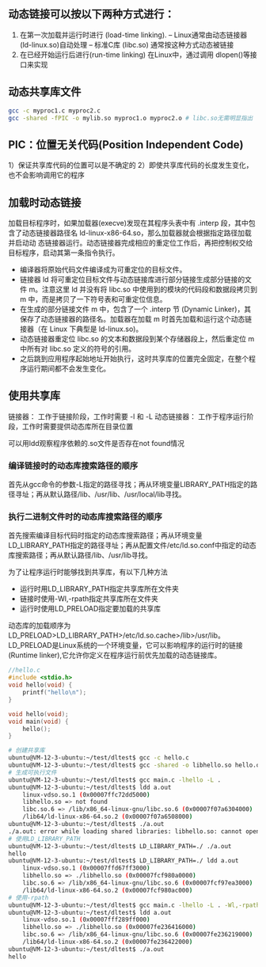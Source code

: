## 动态链接可以按以下两种方式进行：
1. 在第一次加载并运行时进行 (load-time linking).
	– Linux通常由动态链接器(ld-linux.so)自动处理
	– 标准C库 (libc.so) 通常按这种方式动态被链接
2. 在已经开始运行后进行(run-time linking) 
	在Linux中，通过调用 dlopen()等接口来实现


## 动态共享库文件
```sh
gcc -c myproc1.c myproc2.c
gcc -shared -fPIC -o mylib.so myproc1.o myproc2.o # libc.so无需明显指出
```

## PIC：位置无关代码(Position Independent Code)
1）保证共享库代码的位置可以是不确定的
2）即使共享库代码的长度发生变化，也不会影响调用它的程序

## 加载时动态链接
加载目标程序时，如果加载器(execve)发现在其程序头表中有 .interp 段，其中包含了动态链接器路径名 ld-linux-x86-64.so，那么加载器就会根据指定路径加载并启动动
态链接器运行。动态链接器完成相应的重定位工作后，再把控制权交给目标程序，启动其第一条指令执行。

- 编译器将原始代码文件编译成为可重定位的目标文件。
- 链接器 ld 将可重定位目标文件与动态链接库进行部分链接生成部分链接的文件 m。注意这里 ld 并没有将 libc.so 中使用到的模块的代码段和数据段拷贝到 m 中，而是拷贝了一下符号表和可重定位信息。
- 在生成的部分链接文件 m 中，包含了一个 .interp 节 (Dynamic Linker)，其保存了动态链接器的路径名。加载器在加载 m 时首先加载和运行这个动态链接器（在 Linux 下典型是 ld-linux.so)。
 - 动态链接器重定位 libc.so 的文本和数据段到某个存储器段上，然后重定位 m 中所有对 libc.so 定义的符号的引用。
- 之后跳到应用程序起始地址开始执行，这时共享库的位置完全固定，在整个程序运行期间都不会发生变化。

## 使用共享库
链接器： 工作于链接阶段，工作时需要 -l 和 -L
动态链接器： 工作于程序运行阶段，工作时需要提供动态库所在目录位置

可以用ldd观察程序依赖的.so文件是否存在not found情况

### 编译链接时的动态库搜索路径的顺序
首先从gcc命令的参数-L指定的路径寻找；再从环境变量LIBRARY_PATH指定的路径寻址；再从默认路径/lib、/usr/lib、/usr/local/lib寻找。

### 执行二进制文件时的动态库搜索路径的顺序
首先搜索编译目标代码时指定的动态库搜索路径；再从环境变量LD_LIBRARY_PATH指定的路径寻址；再从配置文件/etc/ld.so.conf中指定的动态库搜索路径；再从默认路径/lib、/usr/lib寻找。


为了让程序运行时能够找到共享库，有以下几种方法
- 运行时用LD_LIBRARY_PATH指定共享库所在文件夹
- 链接时使用-Wl,-rpath指定共享库所在文件夹
- 运行时使用LD_PRELOAD指定要加载的共享库

动态库的加载顺序为LD_PRELOAD>LD_LIBRARY_PATH>/etc/ld.so.cache>/lib>/usr/lib。
LD_PRELOAD是Linux系统的一个环境变量，它可以影响程序的运行时的链接(Runtime linker),它允许你定义在程序运行前优先加载的动态链接库。

```cpp
//hello.c
#include <stdio.h>
void hello(void) {
    printf("hello\n");
}
```

```cpp
void hello(void);
void main(void) {
    hello();
}
```

```sh
# 创建共享库
ubuntu@VM-12-3-ubuntu:~/test/dltest$ gcc -c hello.c
ubuntu@VM-12-3-ubuntu:~/test/dltest$ gcc -shared -o libhello.so hello.o
# 生成可执行文件
ubuntu@VM-12-3-ubuntu:~/test/dltest$ gcc main.c -lhello -L .
ubuntu@VM-12-3-ubuntu:~/test/dltest$ ldd a.out
	linux-vdso.so.1 (0x00007ffc72dd5000)
	libhello.so => not found
	libc.so.6 => /lib/x86_64-linux-gnu/libc.so.6 (0x00007f07a6304000)
	/lib64/ld-linux-x86-64.so.2 (0x00007f07a6508000)
ubuntu@VM-12-3-ubuntu:~/test/dltest$ ./a.out
./a.out: error while loading shared libraries: libhello.so: cannot open shared object file: No such file or directory
# 使用LD_LIBRARY_PATH
ubuntu@VM-12-3-ubuntu:~/test/dltest$ LD_LIBRARY_PATH=./ ./a.out
hello
ubuntu@VM-12-3-ubuntu:~/test/dltest$ LD_LIBRARY_PATH=./ ldd a.out
	linux-vdso.so.1 (0x00007ffd67ff3000)
	libhello.so => ./libhello.so (0x00007fcf980a0000)
	libc.so.6 => /lib/x86_64-linux-gnu/libc.so.6 (0x00007fcf97ea3000)
	/lib64/ld-linux-x86-64.so.2 (0x00007fcf980ac000)
# 使用-rpath
ubuntu@VM-12-3-ubuntu:~/test/dltest$ gcc main.c -lhello -L . -Wl,-rpath .
ubuntu@VM-12-3-ubuntu:~/test/dltest$ ldd a.out
	linux-vdso.so.1 (0x00007fff289ff000)
	libhello.so => ./libhello.so (0x00007fe236416000)
	libc.so.6 => /lib/x86_64-linux-gnu/libc.so.6 (0x00007fe236219000)
	/lib64/ld-linux-x86-64.so.2 (0x00007fe236422000)
ubuntu@VM-12-3-ubuntu:~/test/dltest$ ./a.out
hello
```











